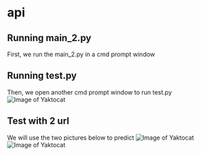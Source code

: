 # api
## Running main_2.py
First, we run the main_2.py in a cmd prompt window
## Running test.py
Then, we open another cmd prompt window to run test.py
![Image of Yaktocat](https://scontent.xx.fbcdn.net/v/t1.15752-9/139890322_821121131952288_2834252214550367763_n.png?_nc_cat=102&ccb=2&_nc_sid=58c789&_nc_ohc=O1kbC1XlT4sAX_nPV2N&_nc_ad=z-m&_nc_cid=0&_nc_ht=scontent.xx&oh=f35e63d33f8437d15fe2267ae0c4de80&oe=602BE0F1)
## Test with 2 url
We will use the two pictures below to predict
![Image of Yaktocat](https://images.victoriaplum.com/blog/blogpost-covers/8263637c-99ce-4601-9c55-b758b088033a.jpg?auto=format%2Ccompress&q=55)
![Image of Yaktocat](https://i.pinimg.com/originals/2e/97/26/2e97268107fd65dde1dc699381eea1ed.jpg)
